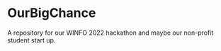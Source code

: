 # OurBigChance
A repository for our WINFO 2022 hackathon and maybe our non-profit student start up. 
